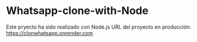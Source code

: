 ﻿# Whatsapp-clone-with-Node
Este pryecto ha sido realizado con Node.js
URL del proyecto en producción: https://clonwhatsapp.onrender.com
